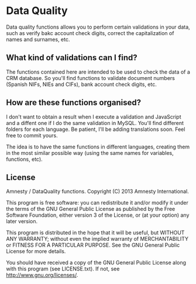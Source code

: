 Data Quality
============

Data quality functions allows you to perform certain validations in your data, such as verify bakc account check digits, correct the capitalization of names and surnames, etc.

What kind of validations can I find?
----------------------------------------------------

The functions contained here are intended to be used to check the data of a CRM database. So you'll find functions to validate document numbers (Spanish NIFs, NIEs and CIFs), bank account check digits, etc.

How are these functions organised?
----------------------------------

I don't want to obtain a result when I execute a validation and JavaScript and a diffent one if I do the same validation in MySQL. You'll find different folders for each language. Be patient, I'll be adding translations soon. Feel free to commit yours.

The idea is to have the same functions in different languages, creating them in the most similar possible way (using the same names for variables, functions, etc).

License
-------

Amnesty / DataQuality functions. Copyright (C) 2013 Amnesty International.

This program is free software: you can redistribute it and/or modify it under the terms of the GNU General Public License as published by the Free Software Foundation, either version 3 of the License, or (at your option) any later version.

This program is distributed in the hope that it will be useful, but WITHOUT ANY WARRANTY; without even the implied warranty of MERCHANTABILITY or FITNESS FOR A PARTICULAR PURPOSE. See the GNU General Public License for more details.

You should have received a copy of the GNU General Public License along with this program (see LICENSE.txt). If not, see http://www.gnu.org/licenses/.
